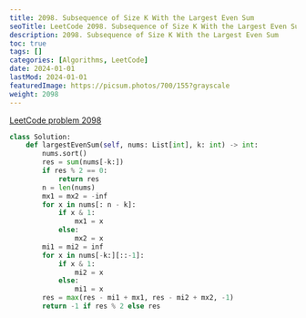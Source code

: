 ```yaml
---
title: 2098. Subsequence of Size K With the Largest Even Sum
seoTitle: LeetCode 2098. Subsequence of Size K With the Largest Even Sum | Python solution and explanation
description: 2098. Subsequence of Size K With the Largest Even Sum
toc: true
tags: []
categories: [Algorithms, LeetCode]
date: 2024-01-01
lastMod: 2024-01-01
featuredImage: https://picsum.photos/700/155?grayscale
weight: 2098
---
```


[LeetCode problem 2098](https://leetcode.com/problems/subsequence-of-size-k-with-the-largest-even-sum/)

```python
class Solution:
    def largestEvenSum(self, nums: List[int], k: int) -> int:
        nums.sort()
        res = sum(nums[-k:])
        if res % 2 == 0:
            return res
        n = len(nums)
        mx1 = mx2 = -inf
        for x in nums[: n - k]:
            if x & 1:
                mx1 = x
            else:
                mx2 = x
        mi1 = mi2 = inf
        for x in nums[-k:][::-1]:
            if x & 1:
                mi2 = x
            else:
                mi1 = x
        res = max(res - mi1 + mx1, res - mi2 + mx2, -1)
        return -1 if res % 2 else res

```
